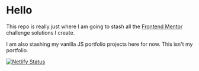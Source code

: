 # Hello

This repo is really just where I am going to stash all the [Frontend Mentor](https://www.frontendmentor.io/) challenge solutions I create. 

I am also stashing my vanilla JS portfolio projects here for now. This isn't my portfolio. 

[![Netlify Status](https://api.netlify.com/api/v1/badges/29797cae-9828-46d3-8047-53cc9028c758/deploy-status)](https://app.netlify.com/sites/vigilant-adventure-1d5f97/deploys)